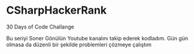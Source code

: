 # CSharpHackerRank
30 Days of Code Challange 

Bu seriyi Soner Gönülün Youtube kanalını takip ederek kodladım. 
Gün gün olmasa da düzenli bir şekilde problemleri çözmeye çalıştım

